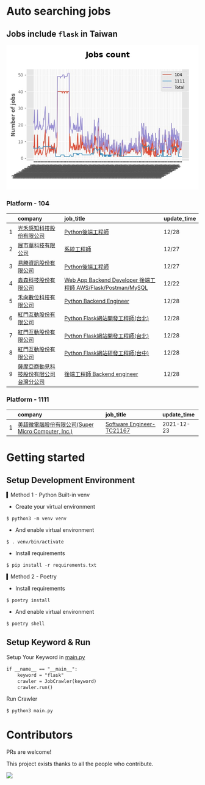 # Auto searching jobs

## Jobs include `flask` in Taiwan 

 ![image](./doc/plot_img.jpg)


### Platform - 104


|    | company                                                                                  | job_title                                                                                                                | update_time   |
|---:|:-----------------------------------------------------------------------------------------|:-------------------------------------------------------------------------------------------------------------------------|:--------------|
|  1 | [光禾感知科技股份有限公司](https://www.104.com.tw/company/1a2x6bks9s?jobsource=jolist_a_date)        | [Python後端工程師](https://www.104.com.tw/job/71j4l?jobsource=jolist_a_date)                                                  | 12/28         |
|  2 | [展市華科技有限公司](https://www.104.com.tw/company/1a2x6blbgu?jobsource=jolist_a_relevance)      | [系統工程師](https://www.104.com.tw/job/71erc?jobsource=jolist_a_relevance)                                                   | 12/27         |
|  3 | [易勝資訊股份有限公司](https://www.104.com.tw/company/1a2x6bj8og?jobsource=jolist_a_relevance)     | [Python後端工程師](https://www.104.com.tw/job/76vbt?jobsource=jolist_a_relevance)                                             | 12/27         |
|  4 | [淼森科技股份有限公司](https://www.104.com.tw/company/1a2x6blm7t?jobsource=jolist_a_relevance)     | [Web App Backend Developer 後端工程師 AWS/Flask/Postman/MySQL](https://www.104.com.tw/job/7a7i3?jobsource=jolist_a_relevance) | 12/22         |
|  5 | [禾向數位科技有限公司](https://www.104.com.tw/company/1a2x6bl8h8?jobsource=jolist_a_date)          | [Python Backend Engineer](https://www.104.com.tw/job/71i7c?jobsource=jolist_a_date)                                      | 12/28         |
|  6 | [紅門互動股份有限公司](https://www.104.com.tw/company/oh4m67k?jobsource=jolist_a_date)             | [Python Flask網站開發工程師(台北)](https://www.104.com.tw/job/6xtfl?jobsource=jolist_a_date)                                      | 12/28         |
|  7 | [紅門互動股份有限公司](https://www.104.com.tw/company/oh4m67k?jobsource=jolist_a_relevance)        | [Python Flask網站開發工程師(台北)](https://www.104.com.tw/job/6xtfl?jobsource=jolist_a_relevance)                                 | 12/28         |
|  8 | [紅門互動股份有限公司](https://www.104.com.tw/company/oh4m67k?jobsource=jolist_a_relevance)        | [Python Flask網站研發工程師(台中)](https://www.104.com.tw/job/6kf9h?jobsource=jolist_a_relevance)                                 | 12/28         |
|  9 | [薩摩亞商動見科技股份有限公司台灣分公司](https://www.104.com.tw/company/1a2x6bkwvs?jobsource=jolist_a_date) | [後端工程師 Backend engineer](https://www.104.com.tw/job/7ei4a?jobsource=jolist_a_date)                                       | 12/28         |

### Platform - 1111


|    | company                                                                          | job_title                                                          | update_time   |
|---:|:---------------------------------------------------------------------------------|:-------------------------------------------------------------------|:--------------|
|  1 | [美超微電腦股份有限公司(Super Micro Computer, Inc.)](https://www.1111.com.tw/corp/9530088/) | [Software Engineer-TC21167](https://www.1111.com.tw/job/98544764/) | 2021-12-23    |



# Getting started
## Setup Development Environment
▍Method 1 - Python Built-in venv

- Create your virtual environment
```
$ python3 -m venv venv
```
- And enable virtual environment
```
$ . venv/bin/activate
```
- Install requirements
```
$ pip install -r requirements.txt 
```

▍Method 2 - Poetry
- Install requirements
```
$ poetry install
```
- And enable virtual environment
```
$ poetry shell
```

## Setup Keyword & Run

Setup Your Keyword in [main.py](./main.py#L88)
```
if __name__ == "__main__":
    keyword = "flask"
    crawler = JobCrawler(keyword)
    crawler.run()
```

Run Crawler
```
$ python3 main.py
```

# Contributors
PRs are welcome!

This project exists thanks to all the people who contribute.

<a href="https://github.com/hsuanchi/auto-search-flask-job/graphs/contributors">
  <img src="https://contrib.rocks/image?repo=hsuanchi/auto-search-flask-job"/>
</a>
